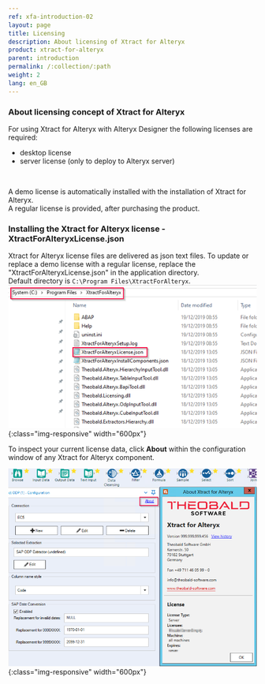 ```yaml
---
ref: xfa-introduction-02
layout: page
title: Licensing
description: About licensing of Xtract for Alteryx
product: xtract-for-alteryx
parent: introduction
permalink: /:collection/:path
weight: 2
lang: en_GB
---
```


### About licensing concept of Xtract for Alteryx
For using Xtract for Alteryx with Alteryx Designer the following licenses are required:
- desktop license
- server license (only to deploy to Alteryx server)
<br>

A demo license is automatically installed with the installation of Xtract for Alteryx. <br>
A regular license is provided, after purchasing the product. 

### Installing the Xtract for Alteryx license - XtractForAlteryxLicense.json
Xtract for Alteryx license files are delivered as json text files.
To update or replace a demo license with a regular license, replace the "XtractForAlteryxLicense.json" in the application directory.<br>
Default directory is `C:\Program Files\XtractForAlteryx`.
![XfA license file](/img/content/xfa/xfa_license_json.png){:class="img-responsive" width="600px"}

<div class="alert alert-success">
  <i class="fas fa-lightbulb"></i> To inspect your current license data, click <strong>About</strong> within the configuration window of any Xtract for Alteryx component.<br>
</div>

![License information](/img/content/xfa/xfa_about_license.png){:class="img-responsive" width="600px"}
